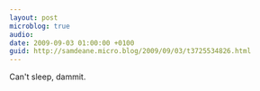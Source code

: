 ```yaml
---
layout: post
microblog: true
audio: 
date: 2009-09-03 01:00:00 +0100
guid: http://samdeane.micro.blog/2009/09/03/t3725534826.html
---
```

Can't sleep, dammit.

